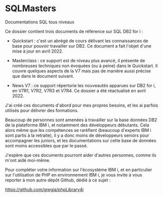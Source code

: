 # SQLMasters
Documentations SQL tous niveaux  

Ce dossier contient trois documents de référence sur SQL DB2 for i :

- Quickstart : c'est un abrégé de cours délivant les connaissances de base pour pouvoir travailler sur DB2. Ce document a fait l'objet d'une mise à jour en avril 2022.

- Masterclass : ce support est de niveau plus avancé, il présente de nombreuses techniques non évoquées (ou à peine) dans le Quickstart. Il couvre quelques aspects de la V7 mais pas de manière aussi précise que dans le document suivant.

- News V7 : ce support répertorie les nouveautés apparues sur DB2 for i, en V7R1, V7R2, V7R3 et V7R4. Ce dossier a été réactualisé en avril 2022.

J'ai créé ces documents d'abord pour mes propres besoins, et les ai parfois utilisés pour délivrer des formations.

Beaucoup de personnes sont amenées à travailler sur la base données DB2 de la plateforme IBM i, et notamment des développeurs débutants. Cela alors même que les compétences se raréfient (beaucoup d'experts IBM i sont partis à la retraite), il y a donc moins de développeurs seniors pour accompagner les juniors, et les documentations sur cette base de données sont moins accessibles que par le passé.

J'espère que ces documents pourront aider d'autres personnes, comme ils m'ont aidé moi-même.

Pour compléter votre information sur l'écosystème IBM i, et en particulier sur l'utilisation de PHP en environnement IBM i, je vous invite à vous reporter à mon autre dépôt Github, dédié à ce sujet :

https://github.com/gregja/phpLibrary4i

